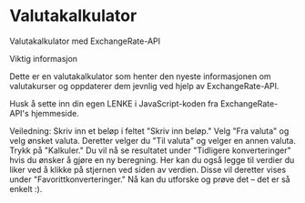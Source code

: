 # Valutakalkulator

Valutakalkulator med ExchangeRate-API

Viktig informasjon

Dette er en valutakalkulator som henter den nyeste informasjonen om valutakurser og oppdaterer dem jevnlig ved hjelp av ExchangeRate-API.

Husk å sette inn din egen LENKE i JavaScript-koden fra ExchangeRate-API's hjemmeside.

Veiledning:
Skriv inn et beløp i feltet "Skriv inn beløp."
Velg "Fra valuta" og velg ønsket valuta.
Deretter velger du "Til valuta" og velger en annen valuta.
Trykk på "Kalkuler."
Du vil nå se resultatet under "Tidligere konverteringer" hvis du ønsker å gjøre en ny beregning.
Her kan du også legge til verdier du liker ved å klikke på stjernen ved siden av verdien.
Disse vil deretter vises under "Favorittkonverteringer."
Nå kan du utforske og prøve det – det er så enkelt :).
